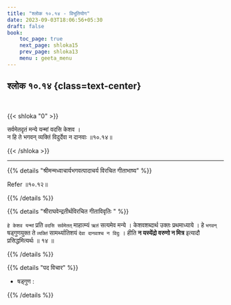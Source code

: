 ```yaml
---
title: "श्लोक १०.१४ - विभूतियोग"
date: 2023-09-03T18:06:56+05:30
draft: false
book:
    toc_page: true
    next_page: shloka15
    prev_page: shloka13
    menu : geeta_menu
---
```




## श्लोक १०.१४ {class=text-center}

<br/>

{{< shloka  "0"  >}}

सर्वमेतदृतं मन्ये यन्मां वदसि केशव ।  
न हि ते भगवन् व्यक्तिं विदुर्देवा न दानवाः ॥१०.१४॥  

{{< /shloka >}}

---


{{% details "श्रीमन्मध्वाचार्यभगवत्पादाचर्य विरचित  गीताभाष्य" %}}

Refer ॥१०.१२॥

{{% /details %}}



{{% details "श्रीराघवेन्द्रतीर्थविरचित गीताविवृतिः " %}}

`हे केशव यन्मां` प्रति `वदसि सर्वमेतत्` माहात्म्यं `ऋतं` 
सत्यमेव मन्ये । केशवशब्दार्थ उक्तः प्रथमाध्याये । 
हे `भगवन्‌` षड्गुणयुक्त ते `व्यक्तिं`
सामर्थ्यातिशयं `देवा दानवाश्च न विदुः` । 
हीति **न यस्येंद्रो वरुणो न मित्र**
इत्यादौ प्रसिद्धमित्यर्थः ॥ १४ ॥

{{% /details %}}


{{% details "पद विचार" %}}

- षड्गुण : 

{{% /details %}}
